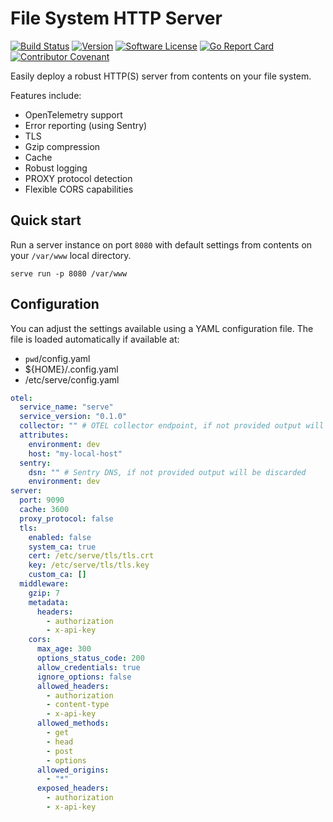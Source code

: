 # File System HTTP Server

[![Build Status](https://github.com/bryk-io/serve/workflows/ci/badge.svg?branch=main)](https://github.com/bryk-io/serve/actions)
[![Version](https://img.shields.io/github/tag/bryk-io/serve.svg)](https://github.com/bryk-io/serve/releases)
[![Software License](https://img.shields.io/badge/license-BSD3-red.svg)](LICENSE)
[![Go Report Card](https://goreportcard.com/badge/github.com/bryk-io/serve?style=flat)](https://goreportcard.com/report/github.com/bryk-io/serve)
[![Contributor Covenant](https://img.shields.io/badge/Contributor%20Covenant-v2.0-ff69b4.svg)](.github/CODE_OF_CONDUCT.md)

Easily deploy a robust HTTP(S) server from contents on your file system.

Features include:

- OpenTelemetry support
- Error reporting (using Sentry)
- TLS
- Gzip compression
- Cache
- Robust logging
- PROXY protocol detection
- Flexible CORS capabilities

## Quick start

Run a server instance on port `8080` with default settings from contents on your `/var/www` local directory.

```shell
serve run -p 8080 /var/www
```

## Configuration

You can adjust the settings available using a YAML configuration file. The file is loaded automatically if available at:

- `pwd`/config.yaml
- ${HOME}/.config.yaml
- /etc/serve/config.yaml

```yaml
otel:
  service_name: "serve"
  service_version: "0.1.0"
  collector: "" # OTEL collector endpoint, if not provided output will be discarded
  attributes:
    environment: dev
    host: "my-local-host"
  sentry:
    dsn: "" # Sentry DNS, if not provided output will be discarded
    environment: dev
server:
  port: 9090
  cache: 3600
  proxy_protocol: false
  tls:
    enabled: false
    system_ca: true
    cert: /etc/serve/tls/tls.crt
    key: /etc/serve/tls/tls.key
    custom_ca: []
  middleware:
    gzip: 7
    metadata:
      headers:
        - authorization
        - x-api-key
    cors:
      max_age: 300
      options_status_code: 200
      allow_credentials: true
      ignore_options: false
      allowed_headers:
        - authorization
        - content-type
        - x-api-key
      allowed_methods:
        - get
        - head
        - post
        - options
      allowed_origins:
        - "*"
      exposed_headers:
        - authorization
        - x-api-key
```
